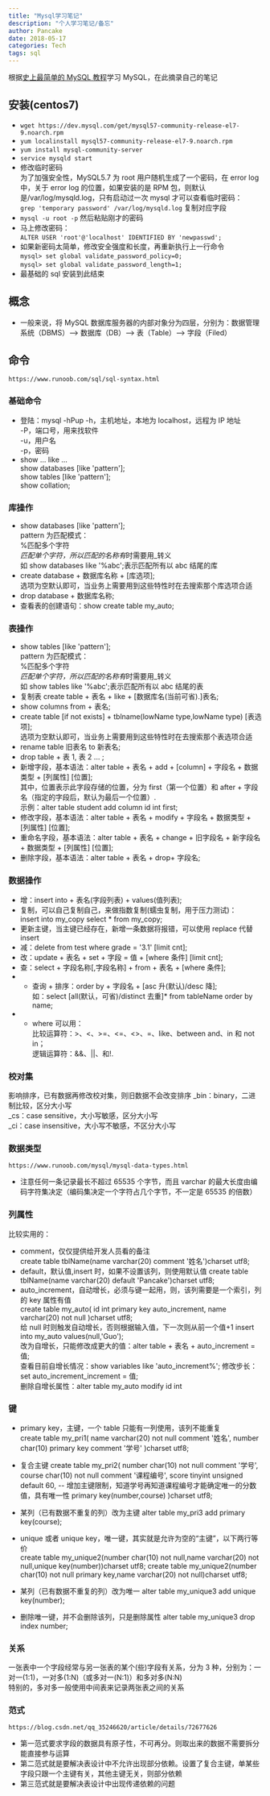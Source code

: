 ```yaml
---
title: "Mysql学习笔记"
description: "个人学习笔记/备忘"
author: Pancake
date: 2018-05-17
categories: Tech
tags: sql
---
```


根据[史上最简单的 MySQL 教程](https://blog.csdn.net/qq_35246620/article/details/70823903)学习 MySQL，在此摘录自己的笔记

## 安装(centos7)

- `wget https://dev.mysql.com/get/mysql57-community-release-el7-9.noarch.rpm`
- `yum localinstall mysql57-community-release-el7-9.noarch.rpm`
- `yum install mysql-community-server`
- `service mysqld start`
- 修改临时密码  
  为了加强安全性，MySQL5.7 为 root 用户随机生成了一个密码，在 error log 中，关于 error log 的位置，如果安装的是 RPM 包，则默认是/var/log/mysqld.log，只有启动过一次 mysql 才可以查看临时密码：  
  `grep 'temporary password' /var/log/mysqld.log`
  复制对应字段
- `mysql -u root -p`
  然后粘贴刚才的密码
- 马上修改密码：  
  `ALTER USER 'root'@'localhost' IDENTIFIED BY 'newpasswd';`
- 如果新密码太简单，修改安全强度和长度，再重新执行上一行命令  
  `mysql> set global validate_password_policy=0;`  
  `mysql> set global validate_password_length=1;`
- 最基础的 sql 安装到此结束

## 概念

- 一般来说，将 MySQL 数据库服务器的内部对象分为四层，分别为：数据管理系统（DBMS）–> 数据库（DB）–> 表（Table）–> 字段（Filed）

## 命令

`https://www.runoob.com/sql/sql-syntax.html`

### 基础命令

- 登陆：mysql -hPup
  -h，主机地址，本地为 localhost，远程为 IP 地址  
  -P，端口号，用来找软件  
  -u，用户名  
  -p，密码
- show ... like ...  
  show databases [like 'pattern'];  
  show tables [like 'pattern'];  
  show collation;

### 库操作

- show databases [like 'pattern'];  
  pattern 为匹配模式：  
  %匹配多个字符  
  *匹配单个字符，所以匹配的名称有*时需要用\_转义  
  如 show databases like '%abc';表示匹配所有以 abc 结尾的库
- create database + 数据库名称 + [库选项];  
  选项为空默认即可，当业务上需要用到这些特性时在去搜索那个库选项合适
- drop database + 数据库名称;
- 查看表的创建语句：show create table my_auto;

### 表操作

- show tables [like 'pattern'];  
  pattern 为匹配模式：  
  %匹配多个字符  
  *匹配单个字符，所以匹配的名称有*时需要用\_转义  
  如 show tables like '%abc';表示匹配所有以 abc 结尾的表
- 复制表 create table + 表名 + like + [数据库名(当前可省).]表名;
- show columns from + 表名;
- create table [if not exists] + tblname(lowName type,lowName type) [表选项];  
  选项为空默认即可，当业务上需要用到这些特性时在去搜索那个表选项合适
- rename table 旧表名 to 新表名;
- drop table + 表 1, 表 2 ... ;
- 新增字段，基本语法：alter table + 表名 + add + [column] + 字段名 + 数据类型 + [列属性] [位置];  
  其中，位置表示此字段存储的位置，分为 first（第一个位置）和 after + 字段名（指定的字段后，默认为最后一个位置）.  
  示例：alter table student add column id int first;
- 修改字段，基本语法：alter table + 表名 + modify + 字段名 + 数据类型 + [列属性] [位置];
- 重命名字段，基本语法：alter table + 表名 + change + 旧字段名 + 新字段名 + 数据类型 + [列属性] [位置];
- 删除字段，基本语法：alter table + 表名 + drop+ 字段名;

### 数据操作

- 增：insert into + 表名(字段列表) + values(值列表);
- 复制，可以自己复制自己，来做指数复制(蠕虫复制，用于压力测试)：  
  insert into my_copy select \* from my_copy;
- 更新主键，当主键已经存在，新增一条数据将报错，可以使用 replace 代替 insert
- 减：delete from test where grade = '3.1' [limit cnt];
- 改：update + 表名 + set + 字段 = 值 + [where 条件] [limit cnt];
- 查：select + 字段名称[,字段名称] + from + 表名 + [where 条件];
- - 查询 + 排序：order by + 字段名 + [asc 升(默认)/desc 降];  
    如：select [all(默认，可省)/distinct 去重]\* from tableName order by name;
- - where 可以用：  
    比较运算符：>、<、>=、<=、<>、=、like、between and、in 和 not in；  
    逻辑运算符：&&、||、和!.

### 校对集

影响排序，已有数据再修改校对集，则旧数据不会改变排序
\_bin：binary，二进制比较，区分大小写  
\_cs：case sensitive，大小写敏感，区分大小写  
\_ci：case insensitive，大小写不敏感，不区分大小写

### 数据类型

`https://www.runoob.com/mysql/mysql-data-types.html`

- 注意任何一条记录最长不超过 65535 个字节，而且 varchar 的最大长度由编码字符集决定（编码集决定一个字符占几个字节，不一定是 65535 的倍数）

### 列属性

比较实用的：

- comment，仅仅提供给开发人员看的备注  
  create table tblName(name varchar(20) comment '姓名')charset utf8;
- default，默认值,insert 时，如果不设置该列，则使用默认值
  create table tblName(name varchar(20) default 'Pancake')charset utf8;
- auto_increment，自动增长，必须与键一起用，则，该列需要是一个索引，列的 key 属性有值  
  create table my_auto(
  id int primary key auto_increment,
  name varchar(20) not null
  )charset utf8;  
  给 null 时则触发自动增长，否则根据输入值，下一次则从前一个值+1
  insert into my_auto values(null,'Guo');  
  改为自增长，只能修改成更大的值：alter table + 表名 + auto_increment = 值;  
  查看目前自增长情况：show variables like 'auto_increment%';
  修改步长：set auto_increment_increment = 值;  
  删除自增长属性：alter table my_auto modify id int

### 键

- primary key，主键，一个 table 只能有一列使用，该列不能重复  
  create table my_pri1(
  name varchar(20) not null comment '姓名',
  number char(10) primary key comment '学号'
  )charset utf8;
- 复合主键
  create table my_pri2(
  number char(10) not null comment '学号',
  course char(10) not null comment '课程编号',
  score tinyint unsigned default 60,
  -- 增加主键限制，知道学号再知道课程编号才能确定唯一的分数值，具有唯一性
  primary key(number,course)
  )charset utf8;
- 某列（已有数据不重复的列）改为主键
  alter table my_pri3 add primary key(course);

- unique 或者 unique key，唯一键，其实就是允许为空的“主键”，以下两行等价  
  create table my_unique2(number char(10) not null,name varchar(20) not null,unique key(number))charset utf8;
  create table my_unique2(number char(10) not null primary key,name varchar(20) not null)charset utf8;
- 某列（已有数据不重复的列）改为唯一
  alter table my_unique3 add unique key(number);
- 删除唯一键，并不会删除该列，只是删除属性
  alter table my_unique3 drop index number;

### 关系

一张表中一个字段经常与另一张表的某个(些)字段有关系，分为 3 种，分别为：一对一(1:1)，一对多(1:N)（或多对一(N:1)）和多对多(N:N)  
特别的，多对多一般使用中间表来记录两张表之间的关系

### 范式

`https://blog.csdn.net/qq_35246620/article/details/72677626`

- 第一范式要求字段的数据具有原子性，不可再分。则取出来的数据不需要拆分能直接参与运算
- 第二范式就是要解决表设计中不允许出现部分依赖。设置了复合主键，单某些字段只跟一个主键有关，其他主键无关，则部分依赖
- 第三范式就是要解决表设计中出现传递依赖的问题
